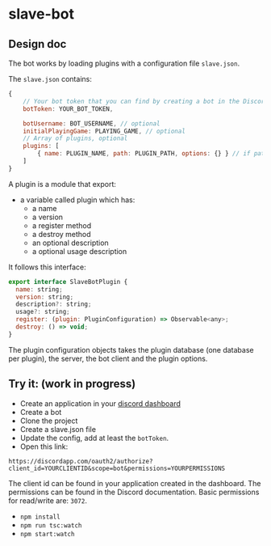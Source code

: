 # slave-bot

## Design doc

The bot works by loading plugins with a configuration file `slave.json`.

The `slave.json` contains:

```js
{
    // Your bot token that you can find by creating a bot in the Discord dashboard
    botToken: YOUR_BOT_TOKEN,

    botUsername: BOT_USERNAME, // optional
    initialPlayingGame: PLAYING_GAME, // optional
    // Array of plugins, optional
    plugins: [
        { name: PLUGIN_NAME, path: PLUGIN_PATH, options: {} } // if path is missing, the plugin is a name from the plugins folder
    ]
}
```

A plugin is a module that export:

* a variable called plugin which has:
    + a name
    + a version
    + a register method
    + a destroy method
    + an optional description
    + a optional usage description

It follows this interface:
```js
export interface SlaveBotPlugin {
  name: string;
  version: string;
  description?: string;
  usage?: string;
  register: (plugin: PluginConfiguration) => Observable<any>;
  destroy: () => void;
}
```


The plugin configuration objects takes the plugin database (one database per plugin), the server, the bot client and the plugin options.


## Try it: (work in progress)

* Create an application in your [discord dashboard](https://discordapp.com/developers/applications/me#top)
* Create a bot
* Clone the project
* Create a slave.json file
* Update the config, add at least the `botToken`.
* Open this link:

`https://discordapp.com/oauth2/authorize?client_id=YOURCLIENTID&scope=bot&permissions=YOURPERMISSIONS`

The client id can be found in your application created in the dashboard.
The permissions can be found in the Discord documentation. Basic permissions for read/write are: `3072`.

* `npm install`
* `npm run tsc:watch`
* `npm start:watch`



